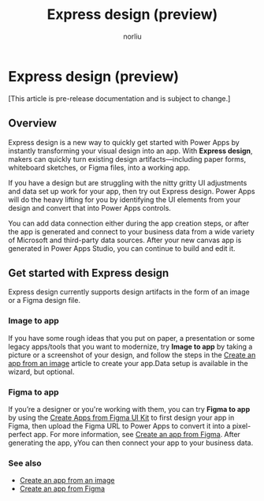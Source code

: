 ﻿---
title: Express design (preview)
description: Learn about using the express design features such as creating apps from an image or a Figma design.
author: norliu
ms.topic: article
ms.custom: canvas
ms.date: 05/24/2022
ms.subservice: canvas-maker
ms.author: norliu
ms.reviewer: tapanm
search.audienceType: 
  - maker
search.app: 
  - PowerApps
contributors:
  - norliu
  - tapanm-msft
---

# Express design (preview)

[This article is pre-release documentation and is subject to change.]

## Overview

Express design is a new way to quickly get started with Power Apps by instantly transforming your visual design into an app. With **Express design**, makers can quickly turn existing design artifacts&mdash;including paper forms, whiteboard sketches, or Figma files, into a working app.

If you have a design but are struggling with the nitty gritty UI adjustments and data set up work  for your app, then try out Express design. Power Apps will do the heavy lifting for you by identifying the UI elements from your design and convert that into Power Apps controls.

You can add data connection either during the app creation steps, or after the app is generated and connect to your business data from a wide variety of Microsoft and third-party data sources. After your new canvas app is generated in Power Apps Studio, you can continue to build and edit it.

## Get started with Express design

Express design currently supports design artifacts in the form of an image or a Figma design file.

### Image to app

If you have some rough ideas that you put on paper, a presentation or some legacy apps/tools that you want to modernize, try **Image to app** by taking a picture or a screenshot of your design, and follow the steps in the [Create an app from an image](app-from-image.md) article to create your app.Data setup is available in the wizard, but optional.

### Figma to app

If you’re a designer or you're working with them, you can try **Figma to app** by using the [Create Apps from Figma UI Kit](https://go.microsoft.com/fwlink/?linkid=2193981) to first design your app in Figma, then upload the Figma URL to Power Apps to convert it into a pixel-perfect app. For more information, see [Create an app from Figma](figma/overview.md). After generating the app, yYou can then connect your app to your business data.

### See also

- [Create an app from an image](app-from-image.md)
- [Create an app from Figma](figma/overview.md)
